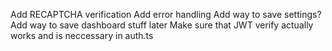 Add RECAPTCHA verification
Add error handling
Add way to save settings?
Add way to save dashboard stuff later
Make sure that JWT verify actually works and is neccessary in auth.ts